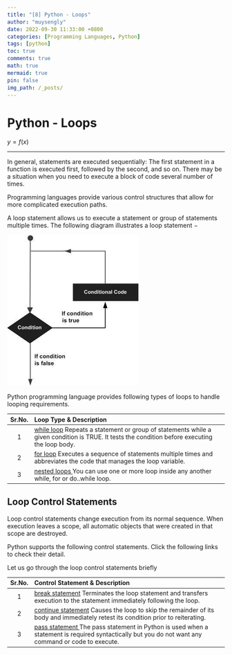```yaml
---
title: "[8] Python - Loops"
author: "muysengly"
date: 2022-09-30 11:33:00 +0800
categories: [Programming Languages, Python]
tags: [python]
toc: true
comments: true
math: true
mermaid: true
pin: false
img_path: /_posts/
---
```


# Python - Loops

$y=f(x)$

---

In general, statements are executed sequentially: The first statement in a function is executed first, followed by the second, and so on. There may be a situation when you need to execute a block of code several number of times.

Programming languages provide various control structures that allow for more complicated execution paths.

A loop statement allows us to execute a statement or group of statements multiple times. The following diagram illustrates a loop statement −

![Loop Architecture](images/loop_architecture.jpg)

Python programming language provides following types of loops to handle looping requirements.

| Sr.No. | Loop Type & Description                                                                                                                                                                                      |
| :----: | :----------------------------------------------------------------------------------------------------------------------------------------------------------------------------------------------------------- |
|   1    | [while loop](https://www.tutorialspoint.com/python/python_while_loop.htm) Repeats a statement or group of statements while a given condition is TRUE. It tests the condition before executing the loop body. |
|   2    | [for loop](https://www.tutorialspoint.com/python/python_for_loop.htm) Executes a sequence of statements multiple times and abbreviates the code that manages the loop variable.                              |
|   3    | [nested loops ](https://www.tutorialspoint.com/python/python_nested_loops.htm)You can use one or more loop inside any another while, for or do..while loop.                                                  |

## Loop Control Statements

Loop control statements change execution from its normal sequence. When execution leaves a scope, all automatic objects that were created in that scope are destroyed.

Python supports the following control statements. Click the following links to check their detail.

Let us go through the loop control statements briefly

| Sr.No. | Control Statement & Description                                                                                                                                                                                       |
| :----: | :-------------------------------------------------------------------------------------------------------------------------------------------------------------------------------------------------------------------- |
|   1    | [break statement](https://www.tutorialspoint.com/python/python_break_statement.htm) Terminates the loop statement and transfers execution to the statement immediately following the loop.                            |
|   2    | [continue statement](https://www.tutorialspoint.com/python/python_continue_statement.htm) Causes the loop to skip the remainder of its body and immediately retest its condition prior to reiterating.                |
|   3    | [pass statement ](https://www.tutorialspoint.com/python/python_pass_statement.htm)The pass statement in Python is used when a statement is required syntactically but you do not want any command or code to execute. |
